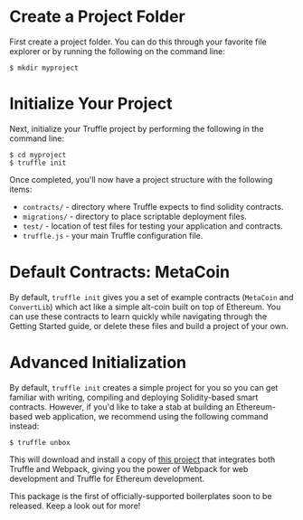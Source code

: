 # Create a Project Folder

First create a project folder. You can do this through your favorite file explorer or by running the following on the command line:

```none
$ mkdir myproject
```

# Initialize Your Project

Next, initialize your Truffle project by performing the following in the command line:

```none
$ cd myproject
$ truffle init
```

Once completed, you'll now have a project structure with the following items:

* `contracts/` - directory where Truffle expects to find solidity contracts.
* `migrations/` - directory to place scriptable deployment files.
* `test/` - location of test files for testing your application and contracts.
* `truffle.js` - your main Truffle configuration file.

# Default Contracts: MetaCoin

By default, `truffle init` gives you a set of example contracts (`MetaCoin` and `ConvertLib`) which act like a simple alt-coin built on top of Ethereum. You can use these contracts to learn quickly while navigating through the Getting Started guide, or delete these files and build a project of your own.

# Advanced Initialization

By default, `truffle init` creates a simple project for you so you can get familiar with writing, compiling and deploying Solidity-based smart contracts. However, if you'd like to take a stab at building an Ethereum-based web application, we recommend using the following command instead:

```
$ truffle unbox
```

This will download and install a copy of [this project](https://github.com/trufflesuite/truffle-init-webpack) that integrates both Truffle and Webpack, giving you the power of Webpack for web development and Truffle for Ethereum development.

This package is the first of officially-supported boilerplates soon to be released. Keep a look out for more!
